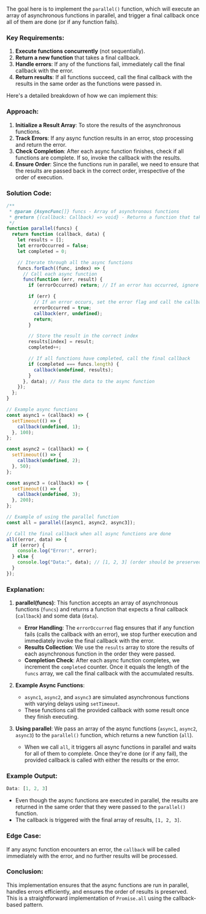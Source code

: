 The goal here is to implement the `parallel()` function, which will execute an array of asynchronous functions in parallel, and trigger a final callback once all of them are done (or if any function fails).

### Key Requirements:
1. **Execute functions concurrently** (not sequentially).
2. **Return a new function** that takes a final callback.
3. **Handle errors**: If any of the functions fail, immediately call the final callback with the error.
4. **Return results**: If all functions succeed, call the final callback with the results in the same order as the functions were passed in.

Here's a detailed breakdown of how we can implement this:

### Approach:
1. **Initialize a Result Array**: To store the results of the asynchronous functions.
2. **Track Errors**: If any async function results in an error, stop processing and return the error.
3. **Check Completion**: After each async function finishes, check if all functions are complete. If so, invoke the callback with the results.
4. **Ensure Order**: Since the functions run in parallel, we need to ensure that the results are passed back in the correct order, irrespective of the order of execution.

### Solution Code:

```javascript
/**
 * @param {AsyncFunc[]} funcs - Array of asynchronous functions
 * @return {(callback: Callback) => void} - Returns a function that takes a final callback
 */
function parallel(funcs) {
  return function (callback, data) {
    let results = [];
    let errorOccurred = false;
    let completed = 0;

    // Iterate through all the async functions
    funcs.forEach((func, index) => {
      // Call each async function
      func(function (err, result) {
        if (errorOccurred) return; // If an error has occurred, ignore further executions

        if (err) {
          // If an error occurs, set the error flag and call the callback
          errorOccurred = true;
          callback(err, undefined);
          return;
        }

        // Store the result in the correct index
        results[index] = result;
        completed++;

        // If all functions have completed, call the final callback
        if (completed === funcs.length) {
          callback(undefined, results);
        }
      }, data); // Pass the data to the async function
    });
  };
}

// Example async functions
const async1 = (callback) => {
  setTimeout(() => {
    callback(undefined, 1);
  }, 100);
};

const async2 = (callback) => {
  setTimeout(() => {
    callback(undefined, 2);
  }, 50);
};

const async3 = (callback) => {
  setTimeout(() => {
    callback(undefined, 3);
  }, 200);
};

// Example of using the parallel function
const all = parallel([async1, async2, async3]);

// Call the final callback when all async functions are done
all((error, data) => {
  if (error) {
    console.log("Error:", error);
  } else {
    console.log("Data:", data); // [1, 2, 3] (order should be preserved)
  }
});
```

### Explanation:

1. **parallel(funcs)**: This function accepts an array of asynchronous functions (`funcs`) and returns a function that expects a final callback (`callback`) and some data (`data`).
   - **Error Handling**: The `errorOccurred` flag ensures that if any function fails (calls the callback with an error), we stop further execution and immediately invoke the final callback with the error.
   - **Results Collection**: We use the `results` array to store the results of each asynchronous function in the order they were passed.
   - **Completion Check**: After each async function completes, we increment the `completed` counter. Once it equals the length of the `funcs` array, we call the final callback with the accumulated results.

2. **Example Async Functions**: 
   - `async1`, `async2`, and `async3` are simulated asynchronous functions with varying delays using `setTimeout`.
   - These functions call the provided callback with some result once they finish executing.

3. **Using parallel**: We pass an array of the async functions (`async1`, `async2`, `async3`) to the `parallel()` function, which returns a new function (`all`). 
   - When we call `all`, it triggers all async functions in parallel and waits for all of them to complete. Once they're done (or if any fail), the provided callback is called with either the results or the error.

### Example Output:

```javascript
Data: [1, 2, 3]
```

- Even though the async functions are executed in parallel, the results are returned in the same order that they were passed to the `parallel()` function.
- The callback is triggered with the final array of results, `[1, 2, 3]`.

### Edge Case:
If any async function encounters an error, the `callback` will be called immediately with the error, and no further results will be processed.

### Conclusion:
This implementation ensures that the async functions are run in parallel, handles errors efficiently, and ensures the order of results is preserved. This is a straightforward implementation of `Promise.all` using the callback-based pattern.